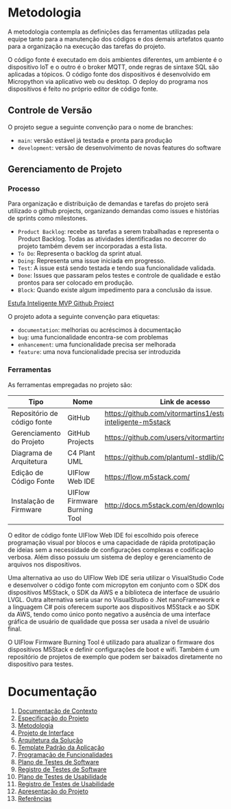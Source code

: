 
# Metodologia

A metodologia contempla as definições das ferramentas utilizadas pela equipe tanto para a manutenção dos códigos e dos demais artefatos quanto para a organização na execução das tarefas do projeto. 

O código fonte é executado em dois ambientes diferentes, um ambiente é o dispositivo IoT e o outro é o broker MQTT, onde regras de sintaxe SQL são aplicadas a tópicos. O código fonte dos dispositivos é desenvolvido em Micropython via aplicativo web ou desktop. O deploy do programa nos dispositivos é feito no próprio editor de código fonte.

## Controle de Versão

O projeto segue a seguinte convenção para o nome de branches:

- `main`: versão estável já testada e pronta para produção
- `development`: versão de desenvolvimento de novas features do software

## Gerenciamento de Projeto

### Processo

Para organização e distribuição de demandas e tarefas do projeto será utilizado o github projects, organizando demandas como issues e histórias de sprints como milestones.

- `Product Backlog`: recebe as tarefas a serem trabalhadas e representa o Product Backlog. Todas as atividades identificadas no decorrer do projeto também devem ser incorporadas a esta lista.
- `To Do`: Representa o backlog da sprint atual.
- `Doing`: Representa uma issue iniciada em progresso.
- `Test`: A issue está sendo testada e tendo sua funcionalidade validada.
- `Done`: Issues que passaram pelos testes e controle de qualidade e estão prontos para ser colocado em produção.
- `Block`: Quando existe algum impedimento para a conclusão da issue.

[Estufa Inteligente MVP Github Project](https://github.com/users/vitormartins1/projects/1)

O projeto adota a seguinte convenção para etiquetas:

- `documentation`: melhorias ou acréscimos à documentação
- `bug`: uma funcionalidade encontra-se com problemas
- `enhancement`: uma funcionalidade precisa ser melhorada
- `feature`: uma nova funcionalidade precisa ser introduzida

### Ferramentas

As ferramentas empregadas no projeto são:

| Tipo | Nome | Link de acesso |
|----------|------------|------------|
| Repositório de código fonte | GitHub | https://github.com/vitormartins1/estufa-inteligente-m5stack |
| Gerenciamento do Projeto | GitHub Projects | https://github.com/users/vitormartins1/projects/1 |
| Diagrama de Arquitetura | C4 Plant UML | https://github.com/plantuml-stdlib/C4-PlantUML
| Edição de Código Fonte | UIFlow Web IDE | https://flow.m5stack.com/ |
| Instalação de Firmware | UIFlow Firmware Burning Tool | http://docs.m5stack.com/en/download

O editor de código fonte UIFlow Web IDE foi escolhido pois oferece programação visual por blocos e uma capacidade de rápida prototipação de ideias sem a necessidade de configurações complexas e codificação verbosa. Além disso possuiu um sistema de deploy e gerenciamento de arquivos nos dispositivos. 

Uma alternativa ao uso do UIFlow Web IDE seria utilizar o VisualStudio Code e desenvolver o código fonte com micropyton em conjunto com o SDK dos dispositivos M5Stack, o SDK da AWS e a biblioteca de interface de usuário LVGL. Outra alternativa seria usar no VisualStudio o .Net nanoFramework e a linguagem C# pois oferecem suporte aos dispositivos M5Stack e ao SDK da AWS, tendo como único ponto negativo a ausência de uma interface gráfica de usuário de qualidade que possa ser usada a nível de usuário final. 

O UIFlow Firmware Burning Tool é utilizado para atualizar o firmware dos dispositivos M5Stack e definir configurações de boot e wifi. Também é um repositório de projetos de exemplo que podem ser baixados diretamente no dispositivo para testes. 

# Documentação

<ol>
<li><a href="01-documentacao-de-contexto.md"> Documentação de Contexto</a></li>
<li><a href="02-especificacao-do-projeto.md"> Especificação do Projeto</a></li>
<li><a href="03-metodologia.md"> Metodologia</a></li>
<li><a href="04-projeto-de-interface.md"> Projeto de Interface</a></li>
<li><a href="05-arquitetura-da-solucao.md"> Arquitetura da Solução</a></li>
<li><a href="06-template-padrao-da-aplicacao.md"> Template Padrão da Aplicação</a></li>
<li><a href="07-programacao-de-funcionalidades.md"> Programação de Funcionalidades</a></li>
<li><a href="08-plano-de-testes-de-software.md"> Plano de Testes de Software</a></li>
<li><a href="09-registro-de-testes-de-software.md"> Registro de Testes de Software</a></li>
<li><a href="10-plano-de-testes-de-usabilidade.md"> Plano de Testes de Usabilidade</a></li>
<li><a href="11-registro-de-testes-de-usabilidade.md"> Registro de Testes de Usabilidade</a></li>
<li><a href="12-apresentacao-do-projeto.md"> Apresentação do Projeto</a></li>
<li><a href="13-referencias.md"> Referências</a></li>
</ol>
